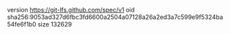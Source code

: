 version https://git-lfs.github.com/spec/v1
oid sha256:9053ad327d6fbc3fd6600a2504a07128a26a2ed3a7c599e9f5324ba54fe6f1b0
size 132629
